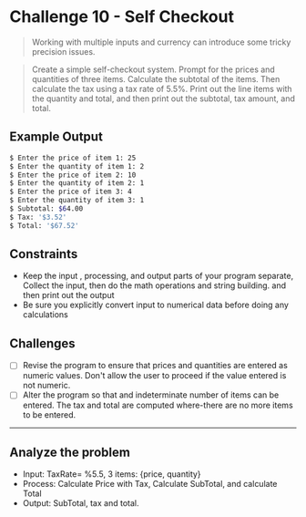 # Challenge 10 - Self Checkout

> Working with multiple inputs and currency can introduce
> some tricky precision issues.

> Create a simple self-checkout system. Prompt for the prices
> and quantities of three items. Calculate the subtotal of the
> items. Then calculate the tax using a tax rate of 5.5%. Print
> out the line items with the quantity and total, and then print
> out the subtotal, tax amount, and total.

## Example Output

```bash
$ Enter the price of item 1: 25
$ Enter the quantity of item 1: 2
$ Enter the price of item 2: 10
$ Enter the quantity of item 2: 1
$ Enter the price of item 3: 4
$ Enter the quantity of item 3: 1
$ Subtotal: $64.00
$ Tax: '$3.52'
$ Total: '$67.52'
```

## Constraints

- Keep the input , processing, and output parts of your program separate, Collect the input, then do the math operations and string building. and then print out the output
- Be sure you explicitly convert input to numerical data before doing any calculations

## Challenges

- [ ] Revise the program to ensure that prices and quantities are entered as numeric values. Don't allow the user to proceed if the value entered is not numeric.
- [ ] Alter the program so that and indeterminate number of items can be entered. The tax and total are computed where-there are no more items to be entered.

---

## Analyze the problem

- Input: TaxRate= %5.5, 3 items: {price, quantity}
- Process: Calculate Price with Tax, Calculate SubTotal, and calculate Total
- Output: SubTotal, tax and total.
